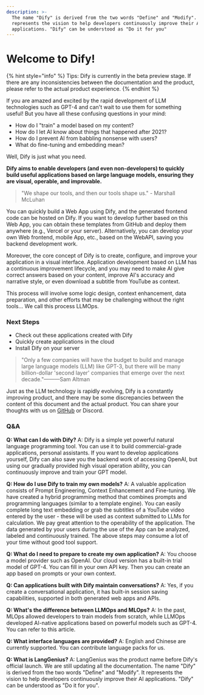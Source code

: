 ```yaml
---
description: >-
  The name "Dify" is derived from the two words "Define" and "Modify". It
  represents the vision to help developers continuously improve their AI
  applications. "Dify" can be understood as "Do it for you"
---
```


# Welcome to Dify!

{% hint style="info" %}
Tips: Dify is currently in the beta preview stage. If there are any inconsistencies between the documentation and the product, please refer to the actual product experience.
{% endhint %}

If you are amazed and excited by the rapid development of LLM technologies such as GPT-4 and can't wait to use them for something useful! But you have all these confusing questions in your mind:

* How do I "train" a model based on my content?
* How do I let AI know about things that happened after 2021?
* How do I prevent AI from babbling nonsense with users?
* What do fine-tuning and embedding mean?

Well, Dify is just what you need.

**Dify aims to enable developers (and even non-developers) to quickly build useful applications based on large language models, ensuring they are visual, operable, and improvable.**

> "We shape our tools, and then our tools shape us." - Marshall McLuhan

You can quickly build a Web App using Dify, and the generated frontend code can be hosted on Dify. If you want to develop further based on this Web App, you can obtain these templates from GitHub and deploy them anywhere (e.g., Vercel or your server). Alternatively, you can develop your own Web frontend, mobile App, etc., based on the WebAPI, saving you backend development work.

Moreover, the core concept of Dify is to create, configure, and improve your application in a visual interface. Application development based on LLM has a continuous improvement lifecycle, and you may need to make AI give correct answers based on your content, improve AI's accuracy and narrative style, or even download a subtitle from YouTube as context.

This process will involve some logic design, context enhancement, data preparation, and other efforts that may be challenging without the right tools... We call this process LLMOps.

### Next Steps

* Check out these applications created with Dify
* Quickly create applications in the cloud
* Install Dify on your server

> "Only a few companies will have the budget to build and manage large language models (LLM) like GPT-3, but there will be many billion-dollar 'second layer' companies that emerge over the next decade."———Sam Altman

Just as the LLM technology is rapidly evolving, Dify is a constantly improving product, and there may be some discrepancies between the content of this document and the actual product. You can share your thoughts with us on [GitHub](https://github.com/langgenius) or Discord.

### Q\&A

**Q: What can I do with Dify?**
A: Dify is a simple yet powerful natural language programming tool. You can use it to build commercial-grade applications, personal assistants. If you want to develop applications yourself, Dify can also save you the backend work of accessing OpenAI, but using our gradually provided high visual operation ability, you can continuously improve and train your GPT model.

**Q: How do I use Dify to train my own models?**
A: A valuable application consists of Prompt Engineering, Context Enhancement and Fine-tuning. We have created a hybrid programming method that combines prompts and programming languages (similar to a template engine). You can easily complete long text embedding or grab the subtitles of a YouTube video entered by the user - these will be used as context submitted to LLMs for calculation. We pay great attention to the operability of the application. The data generated by your users during the use of the App can be analyzed, labeled and continuously trained. The above steps may consume a lot of your time without good tool support.

**Q: What do I need to prepare to create my own application?**
A: You choose a model provider such as OpenAI. Our cloud version has a built-in trial model of GPT-4. You can fill in your own API key. Then you can create an app based on prompts or your own context.

**Q: Can applications built with Dify maintain conversations?**
A: Yes, if you create a conversational application, it has built-in session saving capabilities, supported in both generated web apps and APIs.

**Q: What's the difference between LLMOps and MLOps?**
A: In the past, MLOps allowed developers to train models from scratch, while LLMOps developed AI-native applications based on powerful models such as GPT-4. You can refer to this article.

**Q: What interface languages are provided?**
A: English and Chinese are currently supported. You can contribute language packs for us.

**Q: What is LangGenius?**
A: LangGenius was the product name before Dify's official launch. We are still updating all the documentation. The name "Dify" is derived from the two words "Define" and "Modify". It represents the vision to help developers continuously improve their AI applications. "Dify" can be understood as "Do it for you". 
